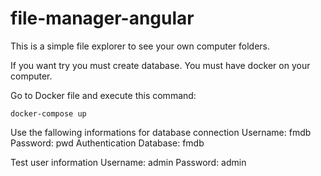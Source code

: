 # file-manager-angular
This is a simple file explorer to see your own computer folders.

If you want try you must create database. You must have docker on your computer. 

Go to Docker file and execute this command:

    docker-compose up

Use the fallowing informations for database connection
Username: fmdb
Password: pwd
Authentication Database: fmdb

Test user information
Username: admin
Password: admin
